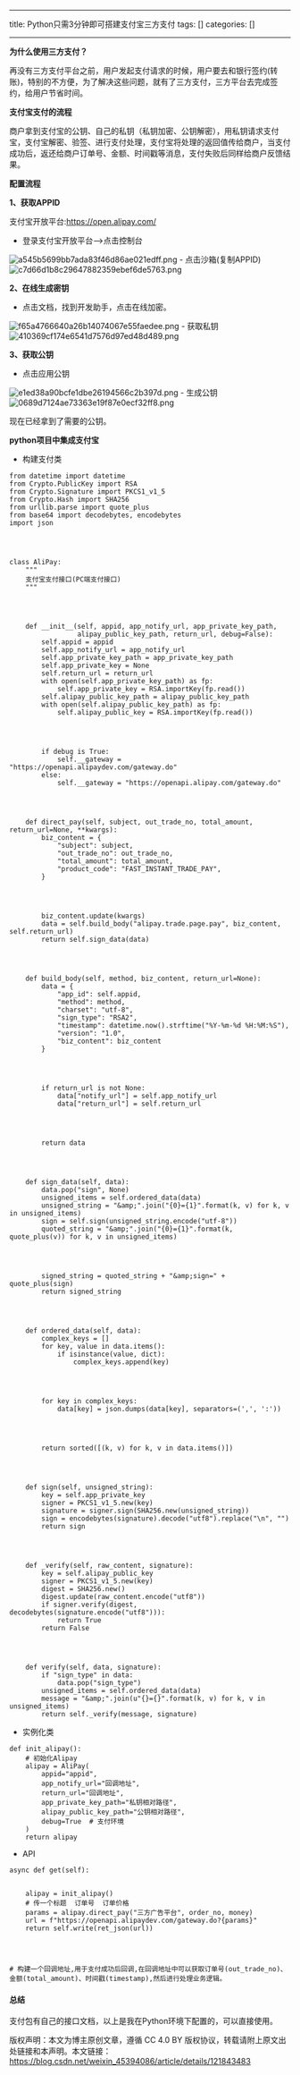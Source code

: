 
--- 
title:  Python只需3分钟即可搭建支付宝三方支付 
tags: []
categories: [] 

---
**为什么使用三方支付？**

再没有三方支付平台之前，用户发起支付请求的时候，用户要去和银行签约(转账)，特别的不方便，为了解决这些问题，就有了三方支付，三方平台去完成签约，给用户节省时间。

**支付宝支付的流程**

商户拿到支付宝的公钥、自己的私钥（私钥加密、公钥解密），用私钥请求支付宝，支付宝解密、验签、进行支付处理，支付宝将处理的返回值传给商户，当支付成功后，返还给商户订单号、金额、时间戳等消息，支付失败后同样给商户反馈结果。

**配置流程**

**1、获取APPID**

>  
  支付宝开放平台:https://open.alipay.com/ 
 
- 登录支付宝开放平台–&gt;点击控制台
<img src="https://img-blog.csdnimg.cn/img_convert/a545b5699bb7ada83f46d86ae021edff.png" alt="a545b5699bb7ada83f46d86ae021edff.png">
- 点击沙箱(复制APPID)
<img src="https://img-blog.csdnimg.cn/img_convert/c7d66d1b8c29647882359ebef6de5763.png" alt="c7d66d1b8c29647882359ebef6de5763.png">

**2、在线生成密钥**
- 点击文档，找到开发助手，点击在线加密。
<img src="https://img-blog.csdnimg.cn/img_convert/f65a4766640a26b14074067e55faedee.png" alt="f65a4766640a26b14074067e55faedee.png">
- 获取私钥
<img src="https://img-blog.csdnimg.cn/img_convert/410369cf174e6541d7576d97ed48d489.png" alt="410369cf174e6541d7576d97ed48d489.png">

**3、获取公钥**
- 点击应用公钥
<img src="https://img-blog.csdnimg.cn/img_convert/e1ed38a90bcfe1dbe26194566c2b397d.png" alt="e1ed38a90bcfe1dbe26194566c2b397d.png">
- 生成公钥
<img src="https://img-blog.csdnimg.cn/img_convert/0689d7124ae73363e19f87e0ecf32ff8.png" alt="0689d7124ae73363e19f87e0ecf32ff8.png">

现在已经拿到了需要的公钥。

**python项目中集成支付宝**
- 构建支付类
```
from datetime import datetime
from Crypto.PublicKey import RSA
from Crypto.Signature import PKCS1_v1_5
from Crypto.Hash import SHA256
from urllib.parse import quote_plus
from base64 import decodebytes, encodebytes
import json




class AliPay:
    """
    支付宝支付接口(PC端支付接口)
    """




    def __init__(self, appid, app_notify_url, app_private_key_path,
                 alipay_public_key_path, return_url, debug=False):
        self.appid = appid
        self.app_notify_url = app_notify_url
        self.app_private_key_path = app_private_key_path
        self.app_private_key = None
        self.return_url = return_url
        with open(self.app_private_key_path) as fp:
            self.app_private_key = RSA.importKey(fp.read())
        self.alipay_public_key_path = alipay_public_key_path
        with open(self.alipay_public_key_path) as fp:
            self.alipay_public_key = RSA.importKey(fp.read())




        if debug is True:
            self.__gateway = "https://openapi.alipaydev.com/gateway.do"
        else:
            self.__gateway = "https://openapi.alipay.com/gateway.do"




    def direct_pay(self, subject, out_trade_no, total_amount, return_url=None, **kwargs):
        biz_content = {
            "subject": subject,
            "out_trade_no": out_trade_no,
            "total_amount": total_amount,
            "product_code": "FAST_INSTANT_TRADE_PAY",
        }




        biz_content.update(kwargs)
        data = self.build_body("alipay.trade.page.pay", biz_content, self.return_url)
        return self.sign_data(data)




    def build_body(self, method, biz_content, return_url=None):
        data = {
            "app_id": self.appid,
            "method": method,
            "charset": "utf-8",
            "sign_type": "RSA2",
            "timestamp": datetime.now().strftime("%Y-%m-%d %H:%M:%S"),
            "version": "1.0",
            "biz_content": biz_content
        }




        if return_url is not None:
            data["notify_url"] = self.app_notify_url
            data["return_url"] = self.return_url




        return data




    def sign_data(self, data):
        data.pop("sign", None)
        unsigned_items = self.ordered_data(data)
        unsigned_string = "&amp;".join("{0}={1}".format(k, v) for k, v in unsigned_items)
        sign = self.sign(unsigned_string.encode("utf-8"))
        quoted_string = "&amp;".join("{0}={1}".format(k, quote_plus(v)) for k, v in unsigned_items)




        signed_string = quoted_string + "&amp;sign=" + quote_plus(sign)
        return signed_string




    def ordered_data(self, data):
        complex_keys = []
        for key, value in data.items():
            if isinstance(value, dict):
                complex_keys.append(key)




        for key in complex_keys:
            data[key] = json.dumps(data[key], separators=(',', ':'))




        return sorted([(k, v) for k, v in data.items()])




    def sign(self, unsigned_string):
        key = self.app_private_key
        signer = PKCS1_v1_5.new(key)
        signature = signer.sign(SHA256.new(unsigned_string))
        sign = encodebytes(signature).decode("utf8").replace("\n", "")
        return sign




    def _verify(self, raw_content, signature):
        key = self.alipay_public_key
        signer = PKCS1_v1_5.new(key)
        digest = SHA256.new()
        digest.update(raw_content.encode("utf8"))
        if signer.verify(digest, decodebytes(signature.encode("utf8"))):
            return True
        return False




    def verify(self, data, signature):
        if "sign_type" in data:
            data.pop("sign_type")
        unsigned_items = self.ordered_data(data)
        message = "&amp;".join(u"{}={}".format(k, v) for k, v in unsigned_items)
        return self._verify(message, signature)
```
- 实例化类
```
def init_alipay():
    # 初始化Alipay
    alipay = AliPay(
        appid="appid",
        app_notify_url="回调地址",
        return_url="回调地址",
        app_private_key_path="私钥相对路径",
        alipay_public_key_path="公钥相对路径",
        debug=True  # 支付环境
    )
    return alipay
```
- API
```
async def get(self):


    alipay = init_alipay()
    # 传一个标题  订单号  订单价格
    params = alipay.direct_pay("三方广告平台", order_no, money)
    url = f"https://openapi.alipaydev.com/gateway.do?{params}"
    return self.write(ret_json(url))




# 构建一个回调地址,用于支付成功后回调,在回调地址中可以获取订单号(out_trade_no)、金额(total_amount)、时间戳(timestamp),然后进行处理业务逻辑。
```

#### 

#### **总结**

支付包有自己的接口文档，以上是我在Python环境下配置的，可以直接使用。

版权声明：本文为博主原创文章，遵循 CC 4.0 BY 版权协议，转载请附上原文出处链接和本声明。本文链接：https://blog.csdn.net/weixin_45394086/article/details/121843483
